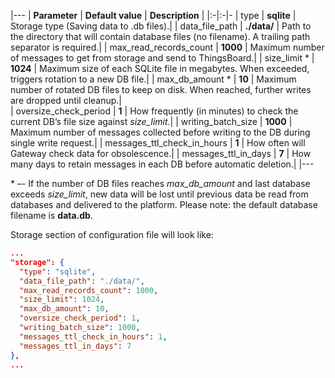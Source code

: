 |---
| **Parameter**               | **Default value**                            | **Description** |
|:-|:-|-
| type                        | **sqlite**                                   | Storage type (Saving data to .db files).|
| data_file_path              | **./data/**                                  | Path to the directory that will contain database files (no filename). A trailing path separator is required.|
| max_read_records_count      | **1000**                                     | Maximum number of messages to get from storage and send to ThingsBoard.|
| size_limit *                | **1024**                                     | Maximum size of each SQLite file in megabytes. When exceeded, triggers rotation to a new DB file.|
| max_db_amount *             | **10**                                       | Maximum number of rotated DB files to keep on disk. When reached, further writes are dropped until cleanup.|    
| oversize_check_period       | **1**                                        | How frequently (in minutes) to check the current DB’s file size against *size_limit*.|
| writing_batch_size          | **1000**                                     | Maximum number of messages collected before writing to the DB during single write request.|
| messages_ttl_check_in_hours | **1**                                        | How often will Gateway check data for obsolescence.|
| messages_ttl_in_days        | **7**                                        | How many days to retain messages in each DB before automatic deletion.|
|---


\* –- If the number of DB files reaches *max_db_amount* and last database exceeds *size_limit*, new data will be lost until previous data be read from databases and delivered to the platform.
Please note: the default database filename is **data.db**.<br>


Storage section of configuration file will look like:

```json
...
"storage": {
  "type": "sqlite",
  "data_file_path": "./data/", 
  "max_read_records_count": 1000,
  "size_limit": 1024,
  "max_db_amount": 10,
  "oversize_check_period": 1,
  "writing_batch_size": 1000,
  "messages_ttl_check_in_hours": 1,
  "messages_ttl_in_days": 7
},
...
```
